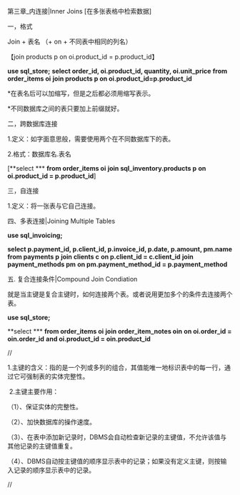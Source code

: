 第三章_内连接|Inner Joins [在多张表格中检索数据]



一，格式

Join + 表名 （+ on + 不同表中相同的列名）

【join products p on oi.product_id = p.product_id】

**use sql_store;**
**select order_id, oi.product_id, quantity, oi.unit_price**
**from order_items oi**
**join products p on oi.product_id=p.product_id**

*在表名后可以加缩写，但是之后都必须用缩写表示。

*不同数据库之间的表只要加上前缀就好。





二，跨数据库连接

1.定义：如字面意思般，需要使用两个在不同数据库下的表。

2.格式：数据库名.表名

[**select ***
**from order_items oi**
**join sql_inventory.products p**
	**on oi.product_id = p.product_id**]



三，自连接

1.定义：将一张表与它自己连接。





四、多表连接|Joining Multiple Tables

**use sql_invoicing;**

**select p.payment_id, p.client_id, p.invoice_id, p.date, p.amount,  pm.name**
**from payments	p**
**join clients	c**
	**on p.client_id = c.client_id**
**join payment_methods	pm**
	**on pm.payment_method_id = p.payment_method**



五. 复合连接条件|Compound Join Condiation

就是当主键是复合主键时，如何连接两个表。或者说用更加多个的条件去连接两个表。

**use sql_store;**

**select ***
**from order_items oi**
**join order_item_notes oin**
	**on oi.order_id = oin.order_id**
    **and oi.product_id = oin.product_id**

 //

​	1.主键的含义：指的是一个列或多列的组合，其值能唯一地标识表中的每一行，通过它可强制表的实体完整性。

​	2.主键主要作用：

（1）、保证实体的完整性。

（2）、加快数据库的操作速度。

（3）、在表中添加新记录时，DBMS会自动检查新记录的主键值，不允许该值与其他记录的主键值重复。

（4）、DBMS自动按主键值的顺序显示表中的记录；如果没有定义主键，则按输入记录的顺序显示表中的记录。

//

